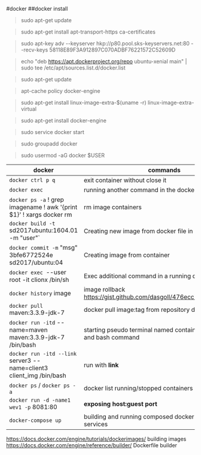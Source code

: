 #docker
##docker install

>sudo apt-get update

>sudo apt-get install apt-transport-https ca-certificates

>sudo apt-key adv --keyserver hkp://p80.pool.sks-keyservers.net:80 --recv-keys 58118E89F3A912897C070ADBF76221572C52609D

>echo "deb https://apt.dockerproject.org/repo ubuntu-xenial main" | sudo tee /etc/apt/sources.list.d/docker.list

>sudo apt-get update

>apt-cache policy docker-engine

>sudo apt-get install linux-image-extra-$(uname -r) linux-image-extra-virtual

>sudo apt-get install docker-engine

>sudo service docker start

>sudo groupadd docker

>sudo usermod -aG docker $USER

|docker| commands|
| --- | --- |
|`docker ctrl p q`|    exit container without close it|
|`docker exec`  |  running another command in the docker|
|`docker ps -a` ! grep imagename ! awk '{print $1}' ! xargs docker rm   |rm image containers|
|`docker build -t` sd2017ubuntu:1604.01 -m "user"` | Creating new image from docker file in same directory|
|`docker commit -m` "msg"  3bfe6772524e sd2017/ubuntu:04 | Creating image from container|  
|`docker exec `--user root -it clionx /bin/sh |Exec additional command in a running docker |
|`docker history` image  |image rollback  https://gist.github.com/dasgoll/476ecc7a057ac885f0be |
|`docker pull` maven:3.3.9-jdk-7| docker pull image:tag from repository docker hub|
|`docker run -itd` --name=maven  maven:3.3.9-jdk-7  /bin/bash | starting pseudo terminal named container, with image and bash command |
|`docker run -itd --link` server3 --name=client3 client_img /bin/bash |run with ****link****|
| `docker ps` / `docker ps -a`| docker list running/stopped containers |
| `docker run -d -name1 wev1 -p` 8081:80|  ****exposing host:guest port****|
|`docker-compose up` | building and running composed docker containers with services|
https://docs.docker.com/engine/tutorials/dockerimages/  building images
https://docs.docker.com/engine/reference/builder/  Dockerfile builder
